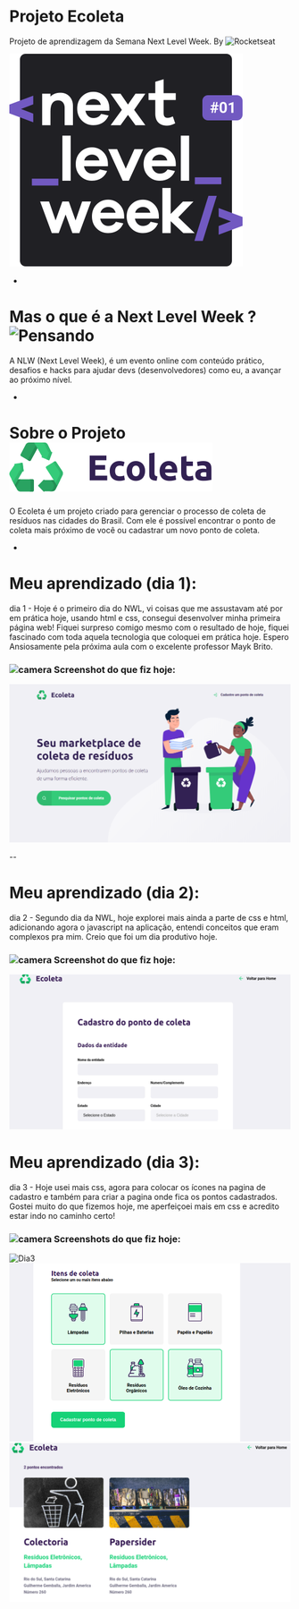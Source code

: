 # Projeto Ecoleta
Projeto de aprendizagem da Semana Next Level Week. By ![Rocketseat](https://raw.githubusercontent.com/bmndx/next-level-week-starter/4e4b2f3335ebf0857f2da9ef1d2150651ee5faf1/img/rocketseat.svg)


![Next Level Week](img/nwl.svg)

-

# Mas o que é a Next Level Week ? ![Pensando](https://pngimage.net/wp-content/uploads/2018/06/think-emoji-png-6.png)

A NLW (Next Level Week), é um evento online com conteúdo prático, desafios e hacks para ajudar devs (desenvolvedores) como eu, a avançar ao próximo nível.

-

# Sobre o Projeto ![Ecoleta](public/assets/logo.svg)

O Ecoleta é um projeto criado para gerenciar o processo de coleta de resíduos nas cidades do Brasil. Com ele é possível encontrar o ponto de coleta mais próximo de você ou cadastrar um novo ponto de coleta.

-

# Meu aprendizado (dia 1):

dia 1 - Hoje é o primeiro dia do NWL, vi coisas que me assustavam até por em prática hoje, usando html e css, consegui desenvolver minha primeira página web! Fiquei surpreso comigo mesmo com o resultado de hoje, fiquei fascinado com toda aquela tecnologia que coloquei em prática hoje. Espero Ansiosamente pela próxima aula com o excelente professor Mayk Brito.

### ![camera](https://github.githubassets.com/images/icons/emoji/unicode/1f4f7.png) Screenshot do que fiz hoje:

![HomePageProjeto](img/homePageEcoleta.png)

--

# Meu aprendizado (dia 2):

dia 2 - Segundo dia da NWL, hoje explorei mais ainda a parte de css e html, adicionando agora o javascript na aplicação, entendi conceitos que eram complexos pra mim. Creio que foi um dia produtivo hoje.

### ![camera](https://github.githubassets.com/images/icons/emoji/unicode/1f4f7.png) Screenshot do que fiz hoje:

![PageCadastro](img/cadastroPage.png)

# Meu aprendizado (dia 3):

dia 3 - Hoje usei mais css, agora para colocar os ícones na pagina de cadastro e também
para criar a pagina onde fica os pontos cadastrados. Gostei muito do que fizemos hoje,
me aperfeiçoei mais em css e acredito estar indo no caminho certo!

### ![camera](https://github.githubassets.com/images/icons/emoji/unicode/1f4f7.png) Screenshots do que fiz hoje:

![Dia3](img/paginacaCadastro.png) 
![Dia3](img/paginaCadastro2.png)
![Dia3](img/jaCadastrado.png)
